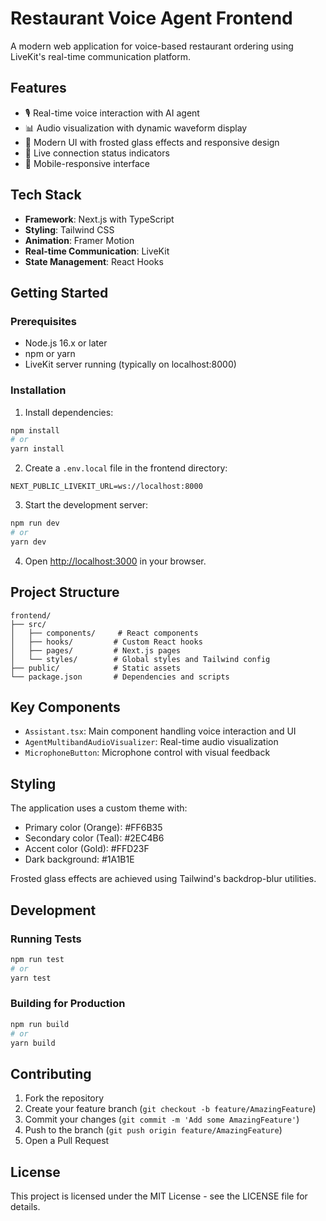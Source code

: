 # Restaurant Voice Agent Frontend

A modern web application for voice-based restaurant ordering using LiveKit's real-time communication platform.

## Features

- 🎙️ Real-time voice interaction with AI agent
- 📊 Audio visualization with dynamic waveform display
- 🎨 Modern UI with frosted glass effects and responsive design
- 🔄 Live connection status indicators
- 📱 Mobile-responsive interface

## Tech Stack

- **Framework**: Next.js with TypeScript
- **Styling**: Tailwind CSS
- **Animation**: Framer Motion
- **Real-time Communication**: LiveKit
- **State Management**: React Hooks

## Getting Started

### Prerequisites

- Node.js 16.x or later
- npm or yarn
- LiveKit server running (typically on localhost:8000)

### Installation

1. Install dependencies:
```bash
npm install
# or
yarn install
```

2. Create a `.env.local` file in the frontend directory:
```env
NEXT_PUBLIC_LIVEKIT_URL=ws://localhost:8000
```

3. Start the development server:
```bash
npm run dev
# or
yarn dev
```

4. Open [http://localhost:3000](http://localhost:3000) in your browser.

## Project Structure

```
frontend/
├── src/
│   ├── components/     # React components
│   ├── hooks/         # Custom React hooks
│   ├── pages/         # Next.js pages
│   └── styles/        # Global styles and Tailwind config
├── public/            # Static assets
└── package.json       # Dependencies and scripts
```

## Key Components

- `Assistant.tsx`: Main component handling voice interaction and UI
- `AgentMultibandAudioVisualizer`: Real-time audio visualization
- `MicrophoneButton`: Microphone control with visual feedback

## Styling

The application uses a custom theme with:
- Primary color (Orange): #FF6B35
- Secondary color (Teal): #2EC4B6
- Accent color (Gold): #FFD23F
- Dark background: #1A1B1E

Frosted glass effects are achieved using Tailwind's backdrop-blur utilities.

## Development

### Running Tests
```bash
npm run test
# or
yarn test
```

### Building for Production
```bash
npm run build
# or
yarn build
```

## Contributing

1. Fork the repository
2. Create your feature branch (`git checkout -b feature/AmazingFeature`)
3. Commit your changes (`git commit -m 'Add some AmazingFeature'`)
4. Push to the branch (`git push origin feature/AmazingFeature`)
5. Open a Pull Request

## License

This project is licensed under the MIT License - see the LICENSE file for details. 